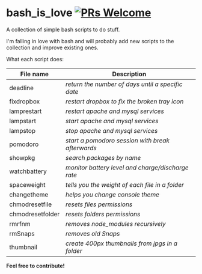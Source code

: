 # bash_is_love [![PRs Welcome](https://img.shields.io/badge/PRs-welcome-brightgreen.svg?style=flat-square)](http://makeapullrequest.com)
A collection of simple bash scripts to do stuff.

I'm falling in love with bash and will probably add new scripts to the collection and improve existing ones.

What each script does:

File name | Description
------------ | ------------- 
deadline | *return the number of days until a specific date*
fixdropbox | *restart dropbox to fix the broken tray icon*
lamprestart | *restart apache and mysql services*
lampstart | *start apache and mysql services*
lampstop | *stop apache and mysql services*
pomodoro | *start a pomodoro session with break afterwards*
showpkg | *search packages by name*
watchbattery | *monitor battery level and charge/discharge rate*
spaceweight | *tells you the weight of each file in a folder*
changetheme | *helps you change console theme*
chmodresetfile | *resets files permissions*
chmodresetfolder | *resets folders permissions*
rmrfnm | *removes node_modules recursively*
rmSnaps | *removes old Snaps*
thumbnail | *create 400px thumbnails from jpgs in a folder*

**Feel free to contribute!** 
